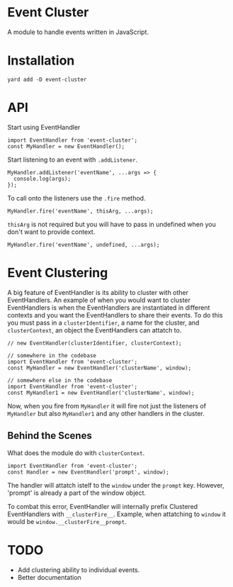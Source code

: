 # Event Cluster

A module to handle events written in JavaScript.

# Installation

```
yard add -D event-cluster
```

# API

Start using EventHandler

```
import EventHandler from 'event-cluster';
const MyHandler = new EventHandler();
```

Start listening to an event with `.addListener`.
```
MyHandler.addListener('eventName', ...args => {
  console.log(args);
});
```

To call onto the listeners use the `.fire` method.
```
MyHandler.fire('eventName', thisArg, ...args);
```

`thisArg` is not required but you will have to pass in undefined when you don't want to provide context.
```
MyHandler.fire('eventName', undefined, ...args);
```


# Event Clustering
A big feature of EventHandler is its ability to cluster with other EventHandlers.
An example of when you would want to cluster EventHandlers is when the EventHandlers are instantiated in different contexts and you want the EventHandlers to share their events.
To do this you must pass in a `clusterIdentifier`, a name for the cluster, and `clusterContext`, an object the EventHandlers can attatch to.
```
// new EventHandler(clusterIdentifier, clusterContext);

// somewhere in the codebase
import EventHandler from 'event-cluster';
const MyHandler = new EventHandler('clusterName', window);

// somewhere else in the codebase
import EventHandler from 'event-cluster';
const MyHandler1 = new EventHandler('clusterName', window);

```

Now, when you fire from `MyHandler` it will fire not just the listeners of `MyHandler` but also `MyHandler1` and any other handlers in the cluster.

## Behind the Scenes
What does the module do with `clusterContext`.
```
import EventHandler from 'event-cluster';
const Handler = new EventHandler('prompt', window);
```

The handler will attatch istelf to the `window` under the `prompt` key. However, 'prompt' is already a part of the window object.

To combat this error, EventHandler will internally prefix Clustered EventHandlers with `__clusterFire__`. Example, when attatching to `window` it would be `window.__clusterFire__prompt`.

# TODO
* Add clustering ability to individual events.
* Better documentation
